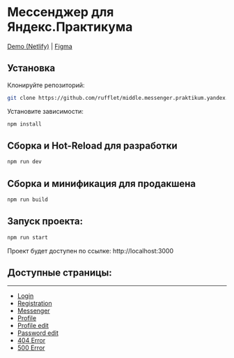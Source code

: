 # Мессенджер для Яндекс.Практикума

[Demo (Netlify)](https://sensational-torte-1795ab.netlify.app/) | [Figma](https://www.figma.com/file/TzzWQOaqd8WQ3lo8muPKFN/Messenger)

## Установка

Клонируйте репозиторий:

```sh
git clone https://github.com/rufflet/middle.messenger.praktikum.yandex.git -b sprint_1
```

Установите зависимости:

```sh
npm install
```

## Сборка и Hot-Reload для разработки

```sh
npm run dev
```

## Сборка и минификация для продакшена

```sh
npm run build
```


## Запуск проекта:

```sh
npm run start
```

Проект будет доступен по ссылке: http://localhost:3000

## Доступные страницы:
-----
* [Login](https://sensational-torte-1795ab.netlify.app/src/pages/signin/)
* [Registration](https://sensational-torte-1795ab.netlify.app/src/pages/signup/)
* [Messenger](https://sensational-torte-1795ab.netlify.app/src/pages/messenger/index.html)
* [Profile](https://sensational-torte-1795ab.netlify.app/src/pages/profile/index.html)
* [Profile edit](https://sensational-torte-1795ab.netlify.app/src/pages/profile/edit.html)
* [Password edit](https://sensational-torte-1795ab.netlify.app/src/pages/profile/change-password.html)
* [404 Error](https://sensational-torte-1795ab.netlify.app/src/pages/error/404.html)
* [500 Error](https://sensational-torte-1795ab.netlify.app/src/pages/error/500.html)
